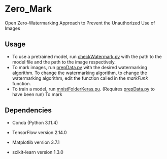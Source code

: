 # Zero_Mark
Open Zero-Watermarking Approach to Prevent the Unauthorized Use of Images

## Usage
 - To use a pretrained model, run [checkWatermark.py](https://github.com/ZeroMark0/ZeroMark/blob/main/checkWatermark.py) with the path to the model file and the path to the image respectively.  
 - To mark images, run [prepData.py](https://github.com/ZeroMark0/ZeroMark/blob/main/prepData.py) with the desired watermarking algorithm.  To change the watermarking algorithm, to change the watermarking algorithm, edit the function called in the _markFunk_ function.
 - To train a model, run [mnistFolderKeras.pu](https://github.com/ZeroMark0/ZeroMark/blob/main/mnistFolderKeras.py). (Requires [prepData.py](https://github.com/ZeroMark0/ZeroMark/blob/main/prepData.py) to have been run)
To mark 

## Dependencies
 - Conda (Python 3.11.4)

 - TensorFlow version 2.14.0

 - Matplotlib version 3.7.1

 - scikit-learn version 1.3.0
